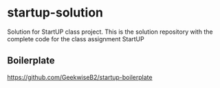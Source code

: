 # startup-solution
Solution for StartUP class project. This is the solution repository with the complete code for the class assignment StartUP

## Boilerplate
https://github.com/GeekwiseB2/startup-boilerplate
